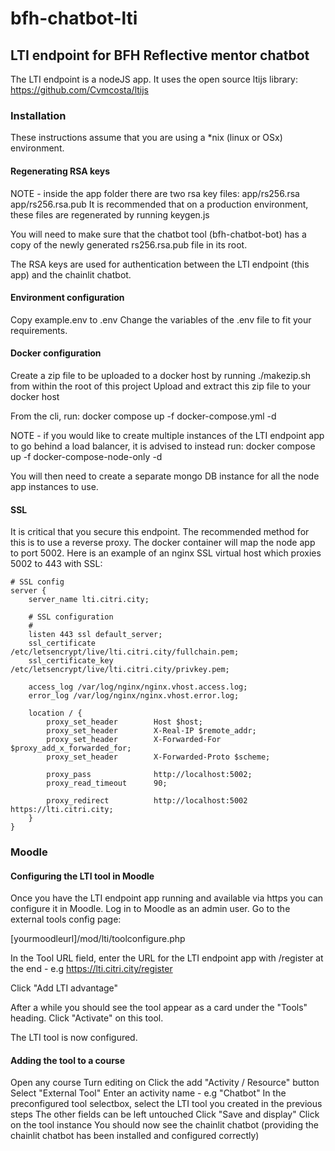 # bfh-chatbot-lti
## LTI endpoint for BFH Reflective mentor chatbot
The LTI endpoint is a nodeJS app.
It uses the open source ltijs library:
https://github.com/Cvmcosta/ltijs

### Installation
These instructions assume that you are using a *nix (linux or OSx) environment.

#### Regenerating RSA keys
NOTE - inside the app folder there are two rsa key files:
app/rs256.rsa
app/rs256.rsa.pub
It is recommended that on a production environment, these files are regenerated by
running keygen.js

You will need to make sure that the chatbot tool (bfh-chatbot-bot) has a copy of the newly generated rs256.rsa.pub file
in its root.

The RSA keys are used for authentication between the LTI endpoint (this app) and the chainlit chatbot.

#### Environment configuration
Copy example.env to .env
Change the variables of the .env file to fit your requirements.

#### Docker configuration
Create a zip file to be uploaded to a docker host by running ./makezip.sh from within the root of this project
Upload and extract this zip file to your docker host

From the cli, run:
docker compose up -f docker-compose.yml -d

NOTE - if you would like to create multiple instances of the LTI endpoint app to go behind a load balancer, it is advised
to instead run:
docker compose up -f docker-compose-node-only -d

You will then need to create a separate mongo DB instance for all the node app instances to use.

#### SSL
It is critical that you secure this endpoint. The recommended method for this is to use a reverse proxy.
The docker container will map the node app to port 5002.
Here is an example of an nginx SSL virtual host which proxies 5002 to 443 with SSL:

```
# SSL config
server {
    server_name lti.citri.city;

    # SSL configuration
    #
    listen 443 ssl default_server;
    ssl_certificate /etc/letsencrypt/live/lti.citri.city/fullchain.pem;
    ssl_certificate_key /etc/letsencrypt/live/lti.citri.city/privkey.pem;

    access_log /var/log/nginx/nginx.vhost.access.log;
    error_log /var/log/nginx/nginx.vhost.error.log;

    location / {
        proxy_set_header        Host $host;
        proxy_set_header        X-Real-IP $remote_addr;
        proxy_set_header        X-Forwarded-For $proxy_add_x_forwarded_for;
        proxy_set_header        X-Forwarded-Proto $scheme;

        proxy_pass              http://localhost:5002;
        proxy_read_timeout      90;

        proxy_redirect          http://localhost:5002 https://lti.citri.city;
    }
}
```

### Moodle
#### Configuring the LTI tool in Moodle
Once you have the LTI endpoint app running and available via https you can configure it in Moodle.
Log in to Moodle as an admin user.
Go to the external tools config page:

[yourmoodleurl]/mod/lti/toolconfigure.php

In the Tool URL field, enter the URL for the LTI endpoint app with /register at the end - e.g
https://lti.citri.city/register

Click "Add LTI advantage"

After a while you should see the tool appear as a card under the "Tools" heading.
Click "Activate" on this tool.

The LTI tool is now configured.
#### Adding the tool to a course
Open any course
Turn editing on
Click the add "Activity / Resource" button
Select "External Tool"
Enter an activity name - e.g "Chatbot"
In the preconfigured tool selectbox, select the LTI tool you created in the previous steps
The other fields can be left untouched
Click "Save and display"
Click on the tool instance
You should now see the chainlit chatbot (providing the chainlit chatbot has been installed and configured correctly)






